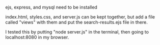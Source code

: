 ejs, express, and mysql need to be installed

index.html, styles.css, and server.js can be kept together,
but add a file called "views" with them and put the search-results.ejs file in there.

I tested this by putting "node server.js" in the terminal, then going to localhost:8080 in my browser.
